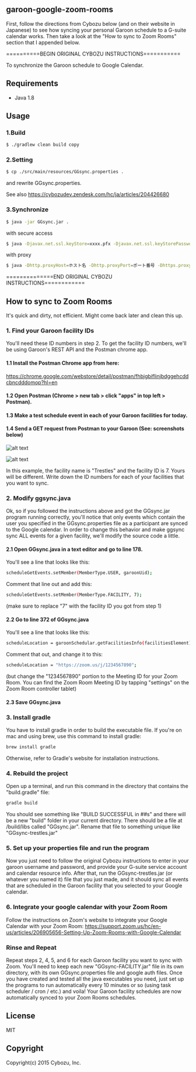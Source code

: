 ## garoon-google-zoom-rooms

First, follow the directions from Cybozu below (and on their website in Japanese) to see how syncing your personal Garoon schedule to a G-suite calendar works.
Then take a look at the "How to sync to Zoom Rooms" section that I appended below. 




==========BEGIN ORIGINAL CYBOZU INSTRUCTIONS===========

To synchronize the Garoon schedule to Google Calendar.

## Requirements

- Java 1.8

## Usage

### 1.Build
```sh
$ ./gradlew clean build copy
```

### 2.Setting
```sh
$ cp ./src/main/resources/GGsync.properties .
```

and rewrite GGsync.properties.

See also https://cybozudev.zendesk.com/hc/ja/articles/204426680

### 3.Synchronize
```sh
$ java -jar GGsync.jar .
```

with secure access
```sh
$ java -Djavax.net.ssl.keyStore=xxxx.pfx -Djavax.net.ssl.keyStorePassword=xxxx -Djavax.net.ssl.keyStoreType=PKCS12 -jar GGsync.jar .
```

with proxy
```sh
$ java -Dhttp.proxyHost=ホスト名 -Dhttp.proxyPort=ポート番号 -Dhttps.proxyHost=ホスト名 -Dhttps.proxyPort=ポート番号 -jar GGsync.jar .
```

==============END ORIGINAL CYBOZU INSTRUCTIONS============




## How to sync to Zoom Rooms

It's quick and dirty, not efficient. Might come back later and clean this up.



### 1. Find your Garoon facility IDs

You'll need these ID numbers in step 2. To get the facility ID numbers, we'll be using Garoon's REST API and the Postman chrome app.

#### 1.1 Install the Postman Chrome app from here:
   
   https://chrome.google.com/webstore/detail/postman/fhbjgbiflinjbdggehcddcbncdddomop?hl=en

#### 1.2 Open Postman (Chrome > new tab > click "apps" in top left > Postman).

#### 1.3 Make a test schedule event in each of your Garoon facilities for today. 
  
#### 1.4 Send a GET request from Postman to your Garoon (See: screenshots below)
  
  ![alt text](https://github.com/adamkendall1/garoon-google-zoom-rooms/blob/master/postman-auth.png)
  
  ![alt text](https://github.com/adamkendall1/garoon-google-zoom-rooms/blob/master/postman-GET.png)
  
In this example, the facility name is "Trestles" and the facility ID is 7. Yours will be different. Write down the ID numbers for each of your facilities that you want to sync.


### 2. Modify ggsync.java

Ok, so if you followed the instructions above and got the GGsync.jar program running correctly, you'll notice that only events which contain the user you specified in the GGsync.properties file as a participant are synced to the Google calendar. In order to change this behavior and make ggsync sync ALL events for a given facility, we'll modify the source code a little.

#### 2.1 Open GGsync.java in a text editor and go to line 178.

You'll see a line that looks like this:

```sh
scheduleGetEvents.setMember(MemberType.USER, garoonUid);
```

Comment that line out and add this: 

```sh
scheduleGetEvents.setMember(MemberType.FACILITY, 7);
```
(make sure to replace "7" with the facility ID you got from step 1)

#### 2.2 Go to line 372 of GGsync.java

You'll see a line that looks like this:

```sh
scheduleLocation = garoonSchedular.getFacilitiesInfo(facilitiesElement);
```

Comment that out, and change it to this:
```sh
scheduleLocation = "https://zoom.us/j/1234567890";
```
(but change the "1234567890" portion to the Meeting ID for your Zoom Room. You can find the Zoom Room Meeting ID by tapping "settings" on the Zoom Room controller tablet)

#### 2.3 Save GGsync.java



### 3. Install gradle

You have to install gradle in order to build the executable file. If you're on mac and using brew, use this command to install gradle:

```sh
brew install gradle
```
  
Otherwise, refer to Gradle's website for installation instructions.


### 4. Rebuild the project

Open up a terminal, and run this command in the directory that contains the "build.gradle" file:

```sh
gradle build
```

You should see something like "BUILD SUCCESSFUL in ##s" and there will be a new "build" folder in your current directory. There should be a file at /build/libs called "GGsync.jar". Rename that file to something unique like "GGsync-trestles.jar"


### 5. Set up your properties file and run the program

Now you just need to follow the original Cybozu instructions to enter in your garoon username and password, and provide your G-suite service account and calendar resource info. After that, run the GGsync-trestles.jar (or whatever you named it) file that you just made, and it should sync all events that are scheduled in the Garoon facility that you selected to your Google calendar. 


### 6. Integrate your google calendar with your Zoom Room

Follow the instructions on Zoom's website to integrate your Google Calendar with your Zoom Room:
https://support.zoom.us/hc/en-us/articles/206905656-Setting-Up-Zoom-Rooms-with-Google-Calendar


### Rinse and Repeat

Repeat steps 2, 4, 5, and 6 for each Garoon facility you want to sync with Zoom. You'll need to keep each new "GGsync-FACILITY.jar" file in its own directory, with its own GGsync.properties file and google auth files. Once you have created and tested all the java executables you need, just set up the programs to run automatically every 10 minutes or so (using task scheduler / cron / etc.) and voila! Your Garoon facility schedules are now automatically synced to your Zoom Rooms schedules. 

## License

MIT

## Copyright

Copyright(c) 2015 Cybozu, Inc.
